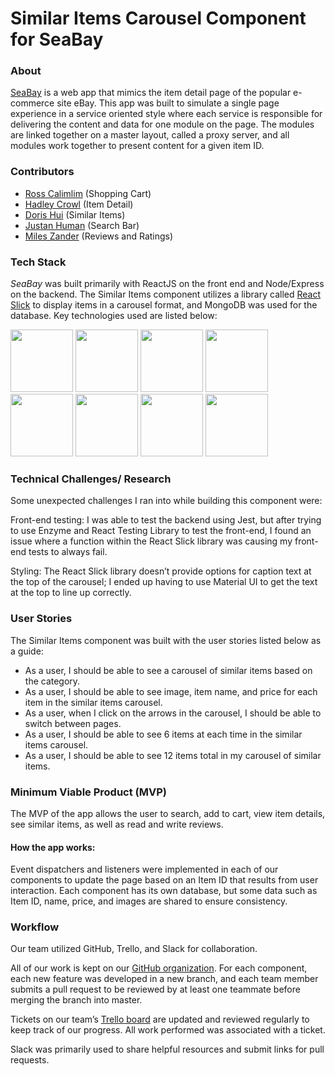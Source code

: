 <h1>Similar Items Carousel Component for SeaBay</h1>

<h3>About</h3>

<p><a href="http://seabay.rosscalimlim.me/">SeaBay</a> is a web app that mimics the item detail page of the popular e-commerce site eBay.  This app was built to simulate a single page experience in a service oriented style where each service is responsible for delivering the content and data for one module on the page. The modules are linked together on a master layout, called a proxy server, and all modules work together to present content for a given item ID.</p>

<h3>Contributors</h3>
<ul>
  <li><a href="https://github.com/rcalimlim">Ross Calimlim</a> (Shopping Cart)</li>
  <li><a href="https://github.com/hadleyac">Hadley Crowl</a> (Item Detail)</li>
  <li><a href="https://github.com/dorishui">Doris Hui</a> (Similar Items)</li>
  <li><a href="https://github.com/justanotherhuman">Justan Human</a> (Search Bar)</li>
  <li><a href="https://github.com/mileszander">Miles Zander</a> (Reviews and Ratings)</li>
</ul>

<h3>Tech Stack</h3>
<p>
<i>SeaBay</i> was built primarily with ReactJS on the front end and Node/Express on the backend. The Similar Items component utilizes a library called <a href="https://github.com/akiran/react-slick">React Slick</a> to display items in a carousel format, and MongoDB was used for the database. Key technologies used are listed below:</p>
<img src="https://miro.medium.com/max/480/1*To2H39eauxaeYxYMtV1afQ.png" width="100"></img>
<img src="https://upload.wikimedia.org/wikipedia/commons/thumb/d/d9/Node.js_logo.svg/1200px-Node.js_logo.svg.png" width="100"></img>
<img src="https://www.ateamindia.com/wp-content/uploads/2019/03/main-qimg-f406db5658b5d0dade4d70a989560439.png" width="100"></img>
<img src="https://user-images.githubusercontent.com/8939680/57233884-20344080-6fe5-11e9-8df3-0df1282e1574.png" width="100"></img>
<img src="https://material-ui.com/static/images/material-ui-logo.svg" width="100"></img>
<img src="https://secure.meetupstatic.com/photos/event/8/3/6/3/600_479253635.jpeg" width="100"></img>
<img src="https://upload.wikimedia.org/wikipedia/commons/9/93/Amazon_Web_Services_Logo.svg" width="100"></img>
<img src="https://miro.medium.com/max/1218/1*ZEpgDdBxq69A9XXy-SxRMg.png" width="100"></img>

<h3>Technical Challenges/ Research</h3>

<p>Some unexpected challenges I ran into while building this component were:</p>

<p>Front-end testing: I was able to test the backend using Jest, but after trying to use Enzyme and React Testing Library to test the front-end, I found an issue where a function within the React Slick library was causing my front-end tests to always fail.</p>

<p>Styling: The React Slick library doesn’t provide options for caption text at the top of the carousel; I ended up having to use Material UI to get the text at the top to line up correctly.</p>

<h3>User Stories</h3>

<p>The Similar Items component was built with the user stories listed below as a guide:</p>

<ul>
  <li>As a user, I should be able to see a carousel of similar items based on the category.</li>
  <li>As a user, I should be able to see image, item name, and price for each item in the similar items carousel.</li>
  <li>As a user, when I click on the arrows in the carousel, I should be able to switch between pages.</li>
  <li>As a user, I should be able to see 6 items at each time in the similar items carousel.</li>
  <li>As a user, I should be able to see 12 items total in my carousel of similar items.</li>
</ul>

<h3>Minimum Viable Product (MVP)</h3>

<p>The MVP of the app allows the user to search, add to cart, view item details, see similar items, as well as read and write reviews.</p>

<h4>How the app works:</h4>
<p>Event dispatchers and listeners were implemented in each of our components to update the page based on an Item ID that results from user interaction. Each component has its own database, but some data such as Item ID, name, price, and images are shared to ensure consistency.</p>

<h3>Workflow</h3>

Our team utilized GitHub, Trello, and Slack for collaboration. 

All of our work is kept on our <a href="https://github.com/seabay-hratx42-fec">GitHub organization</a>. For each component, each new feature was developed in a new branch, and each team member submits a pull request to be reviewed by at least one teammate before merging the branch into master. 

Tickets on our team’s <a href="https://trello.com/b/pkgld3X7/seabay">Trello board</a> are updated and reviewed regularly to keep track of our progress. All work performed was associated with a ticket.

Slack was primarily used to share helpful resources and submit links for pull requests.
